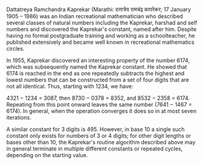 Dattatreya Ramchandra Kaprekar (Marathi: दत्तात्रेय रामचंद्र कापरेकर; 17 January 1905 – 1986) was an Indian recreational mathematician who described several classes of natural numbers including the Kaprekar, harshad and self numbers and discovered the Kaprekar's constant, named after him. Despite having no formal postgraduate training and working as a schoolteacher, he published extensively and became well known in recreational mathematics circles.

In 1955, Kaprekar discovered an interesting property of the number 6174, which was subsequently named the Kaprekar constant. He showed that 6174 is reached in the end as one repeatedly subtracts the highest and lowest numbers that can be constructed from a set of four digits that are not all identical. Thus, starting with 1234, we have:

4321 − 1234 = 3087, then
8730 − 0378 = 8352, and
8532 − 2358 = 6174.
Repeating from this point onward leaves the same number (7641 − 1467 = 6174). In general, when the operation converges it does so in at most seven iterations.

A similar constant for 3 digits is 495. However, in base 10 a single such constant only exists for numbers of 3 or 4 digits; for other digit lengths or bases other than 10, the Kaprekar's routine algorithm described above may in general terminate in multiple different constants or repeated cycles, depending on the starting value.